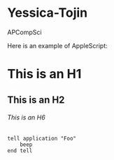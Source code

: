 # Yessica-Tojin
APCompSci
<p>Here is an example of AppleScript:</p>

# This is an H1

## This is an H2

###### This is an H6

<pre><code>tell application "Foo"
    beep
end tell
</code></pre>
